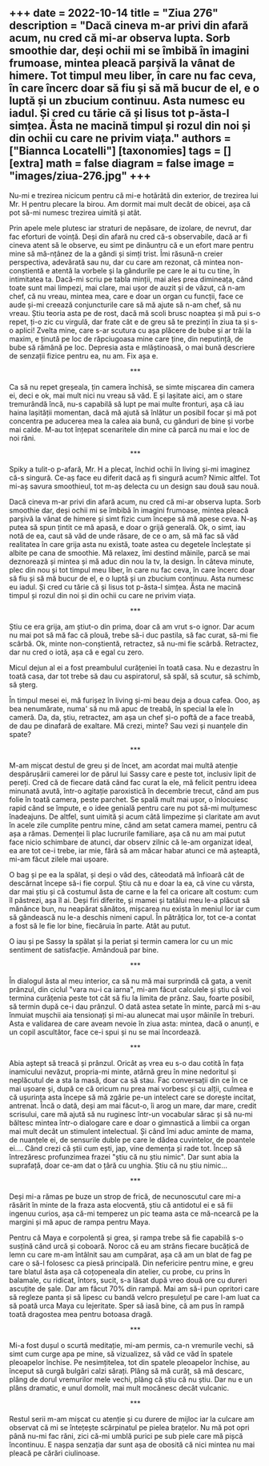
+++
date = 2022-10-14
title = "Ziua 276"
description = "Dacă cineva m-ar privi din afară acum, nu cred că mi-ar observa lupta. Sorb smoothie dar, deși ochii mi se îmbibă în imagini frumoase, mintea pleacă parșivă la vânat de himere. Tot timpul meu liber, în care nu fac ceva, în care încerc doar să fiu și să mă bucur de el, e o luptă și un zbucium continuu. Asta numesc eu iadul. Și cred cu tărie că și Iisus tot p-ăsta-l simțea. Ăsta ne macină timpul și rozul din noi și din ochii cu care ne privim viața."
authors = ["Biannca Locatelli"]
[taxonomies]
tags = []
[extra]
math = false
diagram = false
image = "images/ziua-276.jpg"
+++
---

Nu-mi e trezirea nicicum pentru că mi-e hotărâtă din exterior, de trezirea lui Mr. H pentru plecare la birou. Am dormit mai mult decât de obicei, așa că pot să-mi numesc trezirea uimită și atât.

Prin apele mele plutesc iar straturi de nepăsare, de izolare, de nevrut, dar fac eforturi de voință. Deși din afară nu cred că-s observabile, dacă ar fi cineva atent să le observe, eu simt pe dinăuntru că e un efort mare pentru mine să mă-nțânez de la a gândi și simți trist. Îmi răsună-n creier perspectiva, adevărată sau nu, dar cu care am rezonat, că mintea non-conștientă e atentă la vorbele și la gândurile pe care le ai tu cu tine, în intimitatea ta. Dacă-mi scriu pe tabla minții, mai ales prea dimineața, când toate sunt mai limpezi, mai clare, mai ușor de auzit și de văzut, că n-am chef, că nu vreau, mintea mea, care e doar un organ cu funcții, face ce aude și-mi creează conjuncturile care să mă ajute să n-am chef, să nu vreau. Știu teoria asta pe de rost, dacă mă scoli brusc noaptea și mă pui s-o repet, ți-o zic cu virgulă, dar frate cât e de greu să te prezinți în ziua ta și s-o aplici! Zvelta mine, care s-ar scutura cu așa plăcere de bube și ar trăi la maxim, e ținută pe loc de răpciugoasa mine care ține, din neputință, de bube să rămână pe loc. Depresia asta e mlăștinoasă, o mai bună descriere de senzații fizice pentru ea, nu am. Fix așa e.

<p style="text-align: center;">***</p>

Ca să nu repet greșeala, țin camera închisă, se simte mișcarea din camera ei, deci e ok, mai mult nici nu vreau să văd. E și lașitate aici, am o stare tremurândă încă, nu-s capabilă să lupt pe mai multe fronturi, așa că iau haina lașității momentan, dacă mă ajută să înlătur un posibil focar și mă pot concentra pe aducerea mea la calea aia bună, cu gânduri de bine și vorbe mai calde. M-au tot înțepat scenaritele din mine că parcă nu mai e loc de noi răni.

<p style="text-align: center;">***</p>

Spiky a tulit-o p-afară, Mr. H a plecat, închid ochii în living și-mi imaginez că-s singură. Ce-aș face eu diferit dacă aș fi singură acum? Nimic altfel. Tot mi-aș savura smoothieul, tot m-aș delecta cu un design sau două sau nouă.

Dacă cineva m-ar privi din afară acum, nu cred că mi-ar observa lupta. Sorb smoothie dar, deși ochii mi se îmbibă în imagini frumoase, mintea pleacă parșivă la vânat de himere și simt fizic cum începe să mă apese ceva. N-aș putea să spun țintit ce mă apasă, e doar o grijă generală. Ok, o simt, iau notă de ea, caut să văd de unde răsare, de ce o am, să mă fac să văd realitatea în care grija asta nu există, toate astea cu degetele încleștate și albite pe cana de smoothie. Mă relaxez, îmi destind mâinile, parcă se mai deznorează și mintea și mă aduc din nou la tv, la design. În câteva minute, plec din nou și tot timpul meu liber, în care nu fac ceva, în care încerc doar să fiu și să mă bucur de el, e o luptă și un zbucium continuu. Asta numesc eu iadul. Și cred cu tărie că și Iisus tot p-ăsta-l simțea. Ăsta ne macină timpul și rozul din noi și din ochii cu care ne privim viața.

<p style="text-align: center;">***</p>

Știu ce era grija, am știut-o din prima, doar că am vrut s-o ignor. Dar acum nu mai pot să mă fac că plouă, trebe să-i duc pastila, să fac curat, să-mi fie scârbă. Ok, minte non-conștientă, retractez, să nu-mi fie scârbă. Retractez, dar nu cred o iotă, așa că e egal cu zero.

Micul dejun al ei a fost preambulul curățeniei în toată casa. Nu e dezastru în toată casa, dar tot trebe să dau cu aspiratorul, să spăl, să scutur, să schimb, să șterg.

În timpul mesei ei, mă furișez în living și-mi beau deja a doua cafea. Ooo, aș bea nenumărate, numa' să nu mă apuc de treabă, în special la ele în cameră. Da, da, știu, retractez, am așa un chef și-o poftă de a face treabă, de dau pe dinafară de exaltare. Mă crezi, minte? Sau vezi și nuanțele din spate?

<p style="text-align: center;">***</p>

M-am mișcat destul de greu și de încet, am acordat mai multă atenție despărușării camerei lor de părul lui Sassy care e peste tot, inclusiv lipit de pereți. Cred că de fiecare dată când fac curat la ele, mă felicit pentru ideea minunată avută, într-o agitație paroxistică în decembrie trecut, când am pus folie în toată camera, peste parchet. Se spală mult mai ușor, o înlocuiesc rapid când se împute, e o idee genială pentru care nu pot să-mi mulțumesc înadeajuns. De altfel, sunt uimită și acum câtă limpezime și claritate am avut în acele zile cumplite pentru mine, când am setat camera mamei, pentru că așa a rămas. Demenței îi plac lucrurile familiare, așa că nu am mai putut face nicio schimbare de atunci, dar observ zilnic că le-am organizat ideal, ea are tot ce-i trebe, iar mie, fără să am măcar habar atunci ce mă așteaptă, mi-am făcut zilele mai ușoare.

O bag și pe ea la spălat, și deși o văd des, câteodată mă înfioară cât de descărnat începe să-i fie corpul. Știu că nu e doar la ea, că vine cu vârsta, dar mai știu și că costumul ăsta de carne e la fel ca oricare alt costum: cum îl păstrezi, așa îl ai. Deși firi diferite, și mamei și tatălui meu le-a plăcut să mănânce bun, nu neapărat sănătos, mișcarea nu exista în meniul lor iar cum să gândească nu le-a deschis nimeni capul. În pătrățica lor, tot ce-a contat a fost să le fie lor bine, fiecăruia în parte. Atât au putut.

O iau și pe Sassy la spălat și la periat și termin camera lor cu un mic sentiment de satisfacție. Amândouă par bine.

<p style="text-align: center;">***</p>

În dialogul ăsta al meu interior, ca să nu mă mai surprindă că gata, a venit prânzul, din ciclul "vara nu-i ca iarna", mi-am făcut calculele și știu că voi termina curățenia peste tot cât să fiu la limita de prânz. Sau, foarte posibil, să termin după ce-i dau prânzul. O dată astea setate în minte, parcă mi s-au înmuiat mușchii aia tensionați și mi-au alunecat mai ușor mâinile în treburi. Asta e validarea de care aveam nevoie în ziua asta: mintea, dacă o anunți, e un copil ascultător, face ce-i spui și nu se mai încordează.

<p style="text-align: center;">***</p>

Abia aștept să treacă și prânzul. Oricât aș vrea eu s-o dau cotită în fața inamicului nevăzut, propria-mi minte, atârnă greu în mine nedoritul și neplăcutul de a sta la masă, doar ca să stau. Fac conversații din ce în ce mai ușoare și, după ce că oricum nu prea mai vorbesc și cu alții, culmea e că ușurința asta începe să mă zgârie pe-un intelect care se dorește incitat, antrenat. Încă o dată, deși am mai făcut-o, îi arog un mare, dar mare, credit scrisului, care mă ajută să nu ruginesc într-un vocabular sărac și să nu-mi băltesc mintea într-o dialogare care e doar o gimnastică a limbii ca organ mai mult decât un stimulent intelectual. Și când îmi aduc aminte de mama, de nuanțele ei, de sensurile duble pe care le dădea cuvintelor, de poantele ei.... Când crezi că știi cum ești, jap, vine demența și rade tot. Încep să întrezăresc profunzimea frazei "știu că nu știu nimic". Dar sunt abia la suprafață, doar ce-am dat o țâră cu unghia. Știu că nu știu nimic…

<p style="text-align: center;">***</p>

Deși mi-a rămas pe buze un strop de frică, de necunoscutul care mi-a răsărit în minte de la fraza asta elocventă, știu că antidotul ei e să fii ingenuu curios, așa că-mi temperez un pic teama asta ce mă-ncearcă pe la margini și mă apuc de rampa pentru Maya.

Pentru că Maya e corpolentă și grea, și rampa trebe să fie capabilă s-o susțină când urcă și coboară. Noroc că eu am strâns fiecare bucățică de lemn cu care m-am întâlnit sau am cumpărat, așa că am un blat de fag pe care o să-l folosesc ca piesă principală. Din nefericire pentru mine, e greu tare blatul ăsta așa că coțopeneala din atelier, cu probe, cu prins în balamale, cu ridicat, întors, sucit, s-a lăsat după vreo două ore cu dureri ascuțite de șale. Dar am făcut 70% din rampă. Mai am să-i pun opritori care să regleze panta și să lipesc cu bandă velcro preșulețul pe care l-am luat ca să poată urca Maya cu lejeritate. Sper să iasă bine, că am pus în rampă toată dragostea mea pentru botoasa dragă.

<p style="text-align: center;">***</p>

Mi-a fost dușul o scurtă meditație, mi-am permis, ca-n vremurile vechi, să simt cum curge apa pe mine, să vizualizez, să văd ce văd în spatele pleoapelor închise. Pe nesimțitelea, tot din spatele pleoapelor închise, au început să curgă bulgări calzi sărați. Plâng să mă curăț, să mă descarc, plâng de dorul vremurilor mele vechi, plâng că știu că nu știu. Dar nu e un plâns dramatic, e unul domolit, mai mult mocănesc decât vulcanic.

<p style="text-align: center;">***</p>

Restul serii m-am mișcat cu atenție și cu durere de mijloc iar la culcare am observat că mi se întețește scărpinatul pe pielea brațelor. Nu mă pot opri până nu-mi fac răni, zici că-mi umblă purici pe sub piele care mă pișcă încontinuu. E nașpa senzația dar sunt așa de obosită că nici mintea nu mai pleacă pe cărări ciulinoase.
